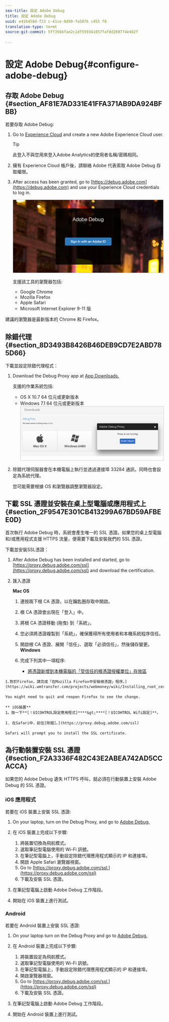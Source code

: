 ```yaml
---
seo-title: 設定 Adobe Debug
title: 設定 Adobe Debug
uuid: e416458d-f23 c-41ce-8d99-fa5076 c455 f0
translation-type: tm+mt
source-git-commit: 5ff3566fae2c1df559341057fafdd289774e4b2f

---
```



# 設定 Adobe Debug{#configure-adobe-debug}

## 存取 Adobe Debug {#section_AF81E7AD331E41FFA371AB9DA924BFBB}

若要存取 Adobe Debug:

1. Go to [Experience Cloud](https://www.marketing.adobe.com) and create a new Adobe Experience Cloud user.

   >[!TIP]
   >
   >此登入不與您用來登入Adobe Analytics的使用者名稱/密碼相同。

1. 擁有 Experience Cloud 帳戶後，請聯絡 Adobe 代表索取 Adobe Debug 存取權限。
1. After access has been granted, go to [https://debug.adobe.com](https://debug.adobe.com) and use your Experience Cloud credentials to log in.

   ![](assets/adobe-debug-login.png)

   支援該工具的瀏覽器包括:
   * Google Chrome
   * Mozilla Firefox
   * Apple Safari
   * Microsoft Internet Explorer 9-11 版

建議的瀏覽器是最新版本的 Chrome 和 Firefox。

## 除錯代理 {#section_8D3493B8426B46DEB9CD7E2ABD785D66}

下載並設定除錯代理程式：

1. Download the Debug Proxy app at [App Downloads.](https://debug.adobe.com/#/downloads)

   支援的作業系統包括:
   * OS X 10.7 64 位元或更新版本
   * Windows 7.1 64 位元或更新版本
   ![](assets/debug-proxy-app.png)

1. 除錯代理伺服器會在本機電腦上執行並透過連接埠 33284 通訊，同時也會設定為系統代理。

   您可能需要根據 OS 和瀏覽器調整瀏覽器設定。

## 下載 SSL 憑證並安裝在桌上型電腦或應用程式上 {#section_2F9547E301CB413299A67BD59AFBEE0D}

首次執行 Adobe Debug 時，系統會產生唯一的 SSL 憑證。如果您的桌上型電腦和/或應用程式支援 HTTPS 流量，便需要下載及安裝我們的 SSL 憑證。

下載並安裝SSL憑證：

1. After Adobe Debug has been installed and started, go to [https://proxy.debug.adobe.com/ssl](https://proxy.debug.adobe.com/ssl) and download the certification.
1. 匯入憑證

   **Mac OS**
   1. 連按兩下根 CA 憑證，以在鑰匙圈存取中開啟。
   1. 根 CA 憑證會出現在「登入」中。
   1. 將根 CA 憑證移動 (拖曳) 到「系統」。
   1. 您必須將憑證複製到「系統」，確保獲得所有使用者和本機系統程序信任。
   1. 開啟根 CA 憑證、展開「信任」、選取「必須信任」，然後儲存變更。
   **Windows**
   1. 完成下列其中一項程序:

      * [將憑證新增到本機電腦的「受信任的根憑證授權單位」存放區](https://technet.microsoft.com/en-us/library/cc754841.aspx#BKMK_addlocal)
<!--        * [How To Import a Trusted Root Certification Authority In Windows 7/Vista/XP](https://www.sqlservermart.com/HowTo/Windows_Import_Certificate.aspx) You might need to quit and reopen your browser to see the change.
-->

    1.對於Firefox，請完成「在Mozilla Firefox中安裝根憑證」程序。](https://wiki.wmtransfer.com/projects/webmoney/wiki/Installing_root_certificate_in_Mozilla_Firefox)
    
    You might need to quit and reopen Firefox to see the change.
    
    ** iOS裝置**
    1。按一下**[！UICOHTROL設定應用程式]****&gt;****[！UICOHTROL Wifi設定]**。
    
    1. 在Safari中，前往[除錯]。](https://proxy.debug.adobe.com/ssl)
    
    Safari will prompt you to install the SSL certificate.

## 為行動裝置安裝 SSL 憑證 {#section_F2A3336F482C43E2ABEA742AD5CCACCA}

如果您的 Adobe Debug 遺失 HTTPS 呼叫，就必須在行動裝置上安裝 Adobe Debug 的 SSL 憑證。

### iOS 應用程式

若要在 iOS 裝置上安裝 SSL 憑證:

1. On your laptop, turn on the Debug Proxy, and go to [Adobe Debug.](https://debug.adobe.com)
1. 在 iOS 裝置上完成以下步驟:
   1. 將裝置切換為飛航模式。
   1. 選取筆記型電腦使用的 Wi-Fi 訊號。
   1. 在筆記型電腦上，手動設定除錯代理應用程式顯示的 IP 和連接埠。
   1. 開啟 Apple Safari 瀏覽器視窗。
   1. Go to [https://proxy.debug.adobe.com/ssl.](https://proxy.debug.adobe.com/ssl)
   1. 下載及安裝 SSL 憑證。

1. 在筆記型電腦上啟動 Adobe Debug 工作階段。
1. 開始在 iOS 裝置上進行測試。

### Android

若要在 Android 裝置上安裝 SSL 憑證:

1. On your laptop turn on the Debug Proxy and go to [Adobe Debug.](https://debug.adobe.com)
1. 在 Android 裝置上完成以下步驟:
   1. 將裝置設定為飛航模式。
   1. 選取筆記型電腦使用的 Wi-Fi 訊號。
   1. 在筆記型電腦上，手動設定除錯代理應用程式顯示的 IP 和連接埠。
   1. 開啟瀏覽器視窗。
   1. Go to [https://proxy.debug.adobe.com/ssl.](https://proxy.debug.adobe.com/ssl)
   1. 下載及安裝 SSL 憑證。

1. 在筆記型電腦上啟動 Adobe Debug 工作階段。
1. 開始在 Android 裝置上進行測試。

